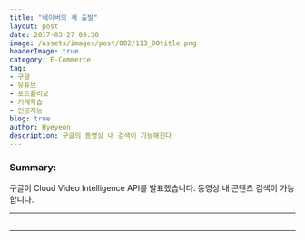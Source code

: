 ```yaml
---
title: "네이버의 새 출발"
layout: post
date: 2017-03-27 09:30
image: /assets/images/post/002/113_00title.png
headerImage: true
category: E-Commerce
tag:
- 구글
- 유튜브
- 포트폴리오
- 기계학습
- 인공지능
blog: true
author: Hyeyeon
description: 구글의 동영상 내 검색이 가능해진다
---
```


### Summary:

구글이 Cloud Video Intelligence API를 발표했습니다. 동영상 내 콘텐츠 검색이 가능합니다.

---

##


---
